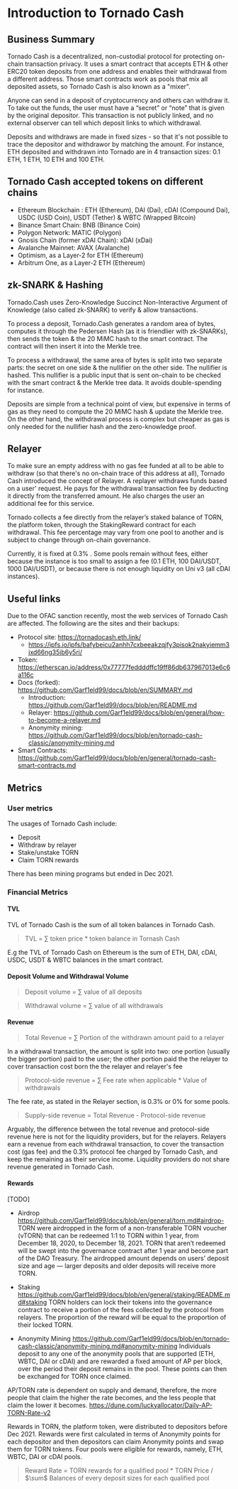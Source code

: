 # Introduction to Tornado Cash

## Business Summary

Tornado Cash is a decentralized, non-custodial protocol for protecting on-chain transaction privacy. It uses a smart contract that accepts ETH & other ERC20 token deposits from one address and enables their withdrawal from a different address. Those smart contracts work as pools that mix all deposited assets, so Tornado Cash is also known as a "mixer".

Anyone can send in a deposit of cryptocurrency and others can withdraw it. To take out the funds, the user must have a “secret” or “note” that is given by the original depositor. This transaction is not publicly linked, and no external observer can tell which deposit links to which withdrawal.

Deposits and withdraws are made in fixed sizes - so that it's not possible to trace the depositor and withdrawor by matching the amount. For instance, ETH deposited and withdrawn into Tornado are in 4 transaction sizes: 0.1 ETH, 1 ETH, 10 ETH and 100 ETH.

## Tornado Cash accepted tokens on different chains

- Ethereum Blockchain : ETH (Ethereum), DAI (Dai), cDAI (Compound Dai), USDC (USD Coin), USDT (Tether) & WBTC (Wrapped Bitcoin)
- Binance Smart Chain: BNB (Binance Coin)
- Polygon Network: MATIC (Polygon)
- Gnosis Chain (former xDAI Chain): xDAI (xDai)
- Avalanche Mainnet: AVAX (Avalanche)
- Optimism, as a Layer-2 for ETH (Ethereum)
- Arbitrum One, as a Layer-2 ETH (Ethereum)

## zk-SNARK & Hashing

Tornado.Cash uses Zero-Knowledge Succinct Non-Interactive Argument of Knowledge (also called zk-SNARK) to verify & allow transactions.

To process a deposit, Tornado.Cash generates a random area of bytes, computes it through the Pedersen Hash (as it is friendlier with zk-SNARKs), then sends the token & the 20 MiMC hash to the smart contract. The contract will then insert it into the Merkle tree.

To process a withdrawal, the same area of bytes is split into two separate parts: the secret on one side & the nullifier on the other side. The nullifier is hashed. This nullifier is a public input that is sent on-chain to be checked with the smart contract & the Merkle tree data. It avoids double-spending for instance.

Deposits are simple from a technical point of view, but expensive in terms of gas as they need to compute the 20 MiMC hash & update the Merkle tree. On the other hand, the withdrawal process is complex but cheaper as gas is only needed for the nullifier hash and the zero-knowledge proof.

## Relayer

To make sure an empty address with no gas fee funded at all to be able to withdraw (so that there's no on-chain trace of this address at all), Tornado Cash introduced the concept of Relayer. A replayer withdraws funds based on a user' request. He pays for the withdrawal transaction fee by deducting it directly from the transferred amount. He also charges the user an additional fee for this service.

Tornado collects a fee directly from the relayer’s staked balance of TORN, the platform token, through the StakingReward contract for each withdrawal. This fee percentage may vary from one pool to another and is subject to change through on-chain governance.

Currently, it is fixed at 0.3% . Some pools remain without fees, either because the instance is too small to assign a fee (0.1 ETH, 100 DAI/USDT, 1000 DAI/USDT), or because there is not enough liquidity on Uni v3 (all cDAI instances).

## Useful links

Due to the OFAC sanction recently, most the web services of Tornado Cash are affected. The following are the sites and their backups:

- Protocol site: https://tornadocash.eth.link/
  - https://ipfs.io/ipfs/bafybeicu2anhh7cxbeeakzqjfy3pisok2nakyiemm3jxd66ng35ib6y5ri/
- Token: https://etherscan.io/address/0x77777feddddffc19ff86db637967013e6c6a116c
- Docs (forked): https://github.com/Garf1eld99/docs/blob/en/SUMMARY.md
  - Introduction: https://github.com/Garf1eld99/docs/blob/en/README.md
  - Relayer: https://github.com/Garf1eld99/docs/blob/en/general/how-to-become-a-relayer.md
  - Anonymity mining: https://github.com/Garf1eld99/docs/blob/en/tornado-cash-classic/anonymity-mining.md
- Smart Contracts: https://github.com/Garf1eld99/docs/blob/en/general/tornado-cash-smart-contracts.md

## Metrics

### User metrics

The usages of Tornado Cash include:

- Deposit
- Withdraw by relayer
- Stake/unstake TORN
- Claim TORN rewards

There has been mining programs but ended in Dec 2021.

### Financial Metrics

#### TVL

TVL of Tornado Cash is the sum of all token balances in Tornado Cash.

> TVL = $\sum$ token price \* token balance in Tornash Cash

E.g the TVL of Tornado Cash on Ethereum is the sum of ETH, DAI, cDAI, USDC, USDT & WBTC balances in the smart contract.

#### Deposit Volume and Withdrawal Volume

> Deposit volume = $\sum$ value of all deposits

> Withdrawal volume = $\sum$ value of all withdrawals

#### Revenue

> Total Revenue = $\sum$ Portion of the withdrawn amount paid to a relayer

In a withdrawal transaction, the amount is split into two: one portion (usually the bigger portion) paid to the user; the other portion paid the the relayer to cover transaction cost born the the relayer and relayer's fee

> Protocol-side revenue = $\sum$ Fee rate when applicable \* Value of withdrawals

The fee rate, as stated in the Relayer section, is 0.3% or 0% for some pools.

> Supply-side revenue = Total Revenue - Protocol-side revenue

Arguably, the difference between the total revenue and protocol-side revenue here is not for the liquidity providers, but for the relayers. Relayers earn a revenue from each withdrawal transaction, to cover the transaction cost (gas fee) and the 0.3% protocol fee charged by Tornado Cash, and keep the remaining as their service income. Liquidity providers do not share revenue generated in Tornado Cash.

#### Rewards

[TODO]

- Airdrop
  https://github.com/Garf1eld99/docs/blob/en/general/torn.md#airdrop-
  TORN were airdropped in the form of a non-transferable TORN voucher (vTORN) that can be redeemed 1:1 to TORN within 1 year, from December 18, 2020, to December 18, 2021. TORN that aren’t redeemed will be swept into the governance contract after 1 year and become part of the DAO Treasury.
  The airdropped amount depends on users’ deposit size and age — larger deposits and older deposits will receive more TORN.

- Staking
  https://github.com/Garf1eld99/docs/blob/en/general/staking/README.md#staking
  TORN holders can lock their tokens into the governance contract to receive a portion of the fees collected by the protocol from relayers. The proportion of the reward will be equal to the proportion of their locked TORN.

- Anonymity Mining
  https://github.com/Garf1eld99/docs/blob/en/tornado-cash-classic/anonymity-mining.md#anonymity-mining
  Individuals deposit to any one of the anonymity pools that are supported (ETH, WBTC, DAI or cDAI) and are rewarded a fixed amount of AP per block, over the period their deposit remains in the pool. These points can then be exchanged for TORN once claimed.

AP/TORN rate is dependent on supply and demand, therefore, the more people that claim the higher the rate becomes, and the less people that claim the lower it becomes.
https://dune.com/luckyallocator/Daily-AP-TORN-Rate-v2

Rewards in TORN, the platform token, were distributed to depositors before Dec 2021. Rewards were first calculated in terms of Anonymity points for each depositor and then depositors can claim Anonymity points and swap them for TORN tokens. Four pools were eligible for rewards, namely, ETH, WBTC, DAI or cDAI pools.

> Reward Rate = TORN rewards for a qualified pool \* TORN Price / $\sum\$ Balances of every deposit sizes for each qualified pool

